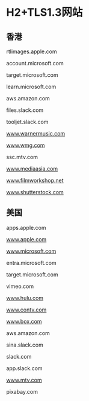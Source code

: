 # H2+TLS1.3网站


## 香港

rtlimages.apple.com

account.microsoft.com

target.microsoft.com

learn.microsoft.com

aws.amazon.com

files.slack.com

tooljet.slack.com

www.warnermusic.com

www.wmg.com

ssc.mtv.com

www.mediaasia.com

www.filmworkshop.net

www.shutterstock.com




## 美国

apps.apple.com

www.apple.com

www.microsoft.com

entra.microsoft.com

target.microsoft.com

vimeo.com

www.hulu.com

www.contv.com

www.box.com

aws.amazon.com

sina.slack.com

slack.com

app.slack.com

www.mtv.com

pixabay.com


